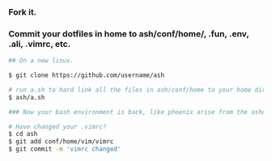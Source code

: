 ### Fork it.

### Commit your dotfiles in home to ash/conf/home/, .fun, .env, .ali, .vimrc, etc.

```bash
## On a new linux.

$ git clone https://github.com/username/ash

# run a.sh to hard link all the files in ash/conf/home to your home dir
$ ash/a.sh

### Now your bash environment is back, like phoenix arise from the ashes.

# Have changed your .vimrc?
$ cd ash
$ git add conf/home/vim/vimrc
$ git commit -m 'vimrc changed'
```

